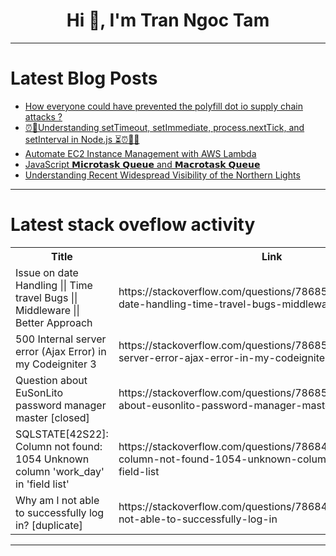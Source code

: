 <h1 align="center">Hi 👋, I'm Tran Ngoc Tam</h1>

---

# Latest Blog Posts 
<!-- BLOG-POST-LIST:START -->
- [How everyone could have prevented the polyfill dot io supply chain attacks ?](https://dev.to/franklinthaker/how-everyone-could-have-prevented-the-polyfill-dot-io-supply-chain-attacks--5f9o)
- [⏰🚀Understanding setTimeout, setImmediate, process.nextTick, and setInterval in Node.js ⏳⏰👨‍💻](https://dev.to/rajusaha/understanding-settimeout-setimmediate-processnexttick-and-setinterval-in-nodejs-1ngc)
- [Automate EC2 Instance Management with AWS Lambda](https://dev.to/manojspace/automate-ec2-instance-management-with-aws-lambda-ono)
- [JavaScript 𝗠𝗶𝗰𝗿𝗼𝘁𝗮𝘀𝗸 𝗤𝘂𝗲𝘂𝗲 and 𝗠𝗮𝗰𝗿𝗼𝘁𝗮𝘀𝗸 𝗤𝘂𝗲𝘂𝗲](https://dev.to/nhannguyendevjs/javascript-and-nem)
- [Understanding Recent Widespread Visibility of the Northern Lights](https://dev.to/eric_dequ/understanding-recent-widespread-visibility-of-the-northern-lights-k9i)
<!-- BLOG-POST-LIST:END -->

---

# Latest stack oveflow activity
<table>
  <tr><th>Title</th><th>Link</th></tr>
  <!-- STACKOVERFLOW:START --><tr><td>Issue on date Handling || Time travel Bugs || Middleware || Better Approach</td><td>https://stackoverflow.com/questions/78685186/issue-on-date-handling-time-travel-bugs-middleware-better-approach</td></tr><tr><td>500 Internal server error &lpar;Ajax Error&rpar; in my Codeigniter 3</td><td>https://stackoverflow.com/questions/78685181/500-internal-server-error-ajax-error-in-my-codeigniter-3</td></tr><tr><td>Question about EuSonLito password manager master [closed]</td><td>https://stackoverflow.com/questions/78685044/question-about-eusonlito-password-manager-master</td></tr><tr><td>SQLSTATE[42S22]: Column not found: 1054 Unknown column &#39;work_day&#39; in &#39;field list&#39;</td><td>https://stackoverflow.com/questions/78684934/sqlstate42s22-column-not-found-1054-unknown-column-work-day-in-field-list</td></tr><tr><td>Why am l not able to successfully log in? [duplicate]</td><td>https://stackoverflow.com/questions/78684903/why-am-l-not-able-to-successfully-log-in</td></tr><!-- STACKOVERFLOW:END -->
</table>

---


